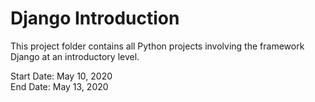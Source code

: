 # Django Introduction 

This project folder contains all Python projects involving the framework Django at an introductory level.

Start Date: May 10, 2020\
End Date: May 13, 2020